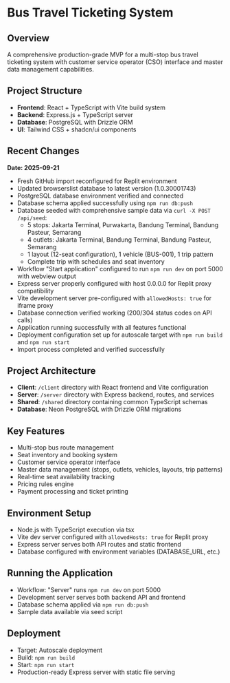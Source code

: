 # Bus Travel Ticketing System

## Overview
A comprehensive production-grade MVP for a multi-stop bus travel ticketing system with customer service operator (CSO) interface and master data management capabilities.

## Project Structure
- **Frontend**: React + TypeScript with Vite build system
- **Backend**: Express.js + TypeScript server
- **Database**: PostgreSQL with Drizzle ORM
- **UI**: Tailwind CSS + shadcn/ui components

## Recent Changes
**Date: 2025-09-21**
- Fresh GitHub import reconfigured for Replit environment
- Updated browserslist database to latest version (1.0.30001743)
- PostgreSQL database environment verified and connected
- Database schema applied successfully using `npm run db:push`
- Database seeded with comprehensive sample data via `curl -X POST /api/seed`:
  * 5 stops: Jakarta Terminal, Purwakarta, Bandung Terminal, Bandung Pasteur, Semarang
  * 4 outlets: Jakarta Terminal, Bandung Terminal, Bandung Pasteur, Semarang
  * 1 layout (12-seat configuration), 1 vehicle (BUS-001), 1 trip pattern
  * Complete trip with schedules and seat inventory
- Workflow "Start application" configured to run `npm run dev` on port 5000 with webview output
- Express server properly configured with host 0.0.0.0 for Replit proxy compatibility
- Vite development server pre-configured with `allowedHosts: true` for iframe proxy
- Database connection verified working (200/304 status codes on API calls)
- Application running successfully with all features functional
- Deployment configuration set up for autoscale target with `npm run build` and `npm run start`
- Import process completed and verified successfully

## Project Architecture
- **Client**: `/client` directory with React frontend and Vite configuration
- **Server**: `/server` directory with Express backend, routes, and services
- **Shared**: `/shared` directory containing common TypeScript schemas
- **Database**: Neon PostgreSQL with Drizzle ORM migrations

## Key Features
- Multi-stop bus route management
- Seat inventory and booking system
- Customer service operator interface
- Master data management (stops, outlets, vehicles, layouts, trip patterns)
- Real-time seat availability tracking
- Pricing rules engine
- Payment processing and ticket printing

## Environment Setup
- Node.js with TypeScript execution via tsx
- Vite dev server configured with `allowedHosts: true` for Replit proxy
- Express server serves both API routes and static frontend
- Database configured with environment variables (DATABASE_URL, etc.)

## Running the Application
- Workflow: "Server" runs `npm run dev` on port 5000
- Development server serves both backend API and frontend
- Database schema applied via `npm run db:push`
- Sample data available via seed script

## Deployment
- Target: Autoscale deployment
- Build: `npm run build` 
- Start: `npm run start`
- Production-ready Express server with static file serving